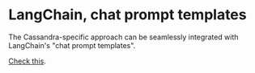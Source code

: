 # LangChain, chat prompt templates

The Cassandra-specific approach can be seamlessly integrated
with LangChain's "chat prompt templates".

[Check this](https://github.com/hemidactylus/cassio-website/blob/main/examples/langchain/02-chat-prompt-templates.ipynb.ipynb).